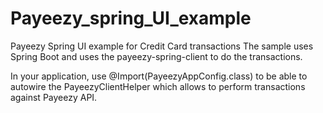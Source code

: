 # Payeezy_spring_UI_example
Payeezy Spring UI example for Credit Card transactions
The sample uses Spring Boot and uses the payeezy-spring-client to do the transactions.

In your application, use @Import(PayeezyAppConfig.class) to be able to autowire the PayeezyClientHelper which allows to perform transactions against Payeezy API. 
